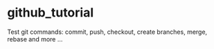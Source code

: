 # github_tutorial

Test git commands: commit, push, checkout, create branches, merge, rebase and more ...



